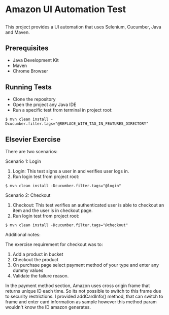 # Amazon UI Automation Test

## 
This project provides a UI automation that uses Selenium, Cucumber, Java and Maven. 

## Prerequisites

* Java Development Kit
* Maven
* Chrome Browser


## Running Tests

* Clone the repository 
* Open the project any Java IDE
* Run a specific test from terminal in project root:
```shell
$ mvn clean install -Dcucumber.filter.tags="@REPLACE_WITH_TAG_IN_FEATURES_DIRECTORY"
```


## Elsevier Exercise

There are two scenarios:

Scenario 1: Login
1. Login: This test signs a user in and verifies user logs in. 
2. Run login test from project root:
```shell
$ mvn clean install -Dcucumber.filter.tags="@login"
```

Scenario 2: Checkout
1. Checkout: This test verifies an authenticated user is able to checkout an item and the user is in checkout page.
2. Run login test from project root:
```shell
$ mvn clean install -Dcucumber.filter.tags="@checkout"
```

Additional notes:

The exercise requirement for checkout was to:
1.  Add a product in bucket
2.	Checkout the product
3.	On purchase page select payment method of your type and enter any dummy values
4.	Validate the failure reason.

In the payment method section, Amazon uses cross origin frame that returns unique ID each time. So its not possible to switch to this frame due to security restrictions. I provided addCardInfo() method, that can switch to frame and enter card information as sample however this method param wouldn't know the ID amazon generates. 


